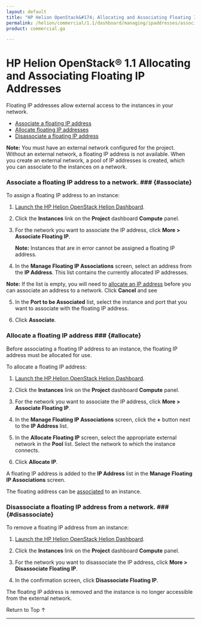 ```yaml
---
layout: default
title: "HP Helion OpenStack&#174; Allocating and Associating Floating IP Addresses"
permalink: /helion/commercial/1.1/dashboard/managing/ipaddresses/associate/
product: commercial.ga

---
```

<!--PUBLISHED-->

<script>

function PageRefresh {
onLoad="window.refresh"
}

PageRefresh();

</script>

<!--
<p style="font-size: small;"> <a href="/helion/commercial/1.1/ga1/install/">&#9664; PREV</a> | <a href="/helion/commercial/1.1/ga1/install-overview/">&#9650; UP</a> | <a href="/helion/commercial/1.1/ga1/">NEXT &#9654;</a></p> 
-->

# HP Helion OpenStack&#174; 1.1 Allocating and Associating Floating IP Addresses

Floating IP addresses allow external access to the instances in your network. 

* [Associate a floating IP address](#associate)
* [Allocate floating IP addresses](#allocate)
* [Disassociate a floating IP address](#disassociate)

**Note:** You must have an external network configured for the project. Without an external network, a floating IP address is not available. When you create an external network, a pool of IP addresses is created, which you can associate to the instances on a network.

### Associate a floating IP address to a network. ### {#associate}

To assign a floating IP address to an instance:

1. [Launch the HP Helion OpenStack Helion Dashboard](/helion/openstack/1.1/dashboard/login/).

2. Click the **Instances** link on the **Project** dashboard **Compute** panel.

3. For the network you want to associate the IP address, click **More &gt; Associate Floating IP**.

	**Note:** Instances that are in error cannot be assigned a floating IP address. 

4. In the **Manage Floating IP Associations** screen, select an address from the **IP Address**. This list contains the currently allocated IP addresses. 

**Note:** If the list is empty, you will need to [allocate an IP address](#allocate) before you can associate an address to a network. Click **Cancel** and see 

5. In the **Port to be Associated** list, select the instance and port that you want to associate with the floating IP address.

6. Click **Associate**.

### Allocate a floating IP address ### {#allocate}

Before associating a floating IP address to an instance, the floating IP address must be allocated for use.

To allocate a floating IP address:

1. [Launch the HP Helion OpenStack Helion Dashboard](/helion/openstack/1.1/dashboard/login/).

2. Click the **Instances** link on the **Project** dashboard **Compute** panel.

3. For the network you want to associate the IP address, click **More &gt; Associate Floating IP**.

4. In the **Manage Floating IP Associations** screen, click the **+** button next to the **IP Address** list.

5. In the **Allocate Floating IP** screen, select the appropriate external network in the **Pool** list. Select the network to which the instance connects.

6. Click **Allocate IP**.

A floating IP address is added to the **IP Address** list in the **Manage Floating IP Associations** screen.

The floating address can be [associated](#associate) to an instance.

### Disassociate a floating IP address from a network. ### {#disassociate}

To remove a floating IP address from an instance:

1. [Launch the HP Helion OpenStack Helion Dashboard](/helion/openstack/1.1/dashboard/login/).

2. Click the **Instances** link on the **Project** dashboard **Compute** panel.

3. For the network you want to disassociate the IP address, click **More &gt; Disassociate Floating IP**.

4. In the confirmation screen, click **Disassociate Floating IP**.

The floating IP address is removed and the instance is no longer accessible from the external network.

<a href="#top" style="padding:14px 0px 14px 0px; text-decoration: none;"> Return to Top &#8593; </a>


----
